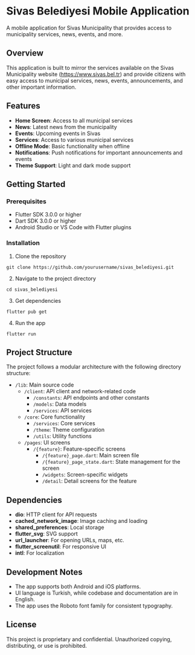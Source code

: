 # Sivas Belediyesi Mobile Application

A mobile application for Sivas Municipality that provides access to municipality services, news, events, and more.

## Overview

This application is built to mirror the services available on the Sivas Municipality website (https://www.sivas.bel.tr) and provide citizens with easy access to municipal services, news, events, announcements, and other important information.

## Features

- **Home Screen**: Access to all municipal services
- **News**: Latest news from the municipality
- **Events**: Upcoming events in Sivas
- **Services**: Access to various municipal services
- **Offline Mode**: Basic functionality when offline
- **Notifications**: Push notifications for important announcements and events
- **Theme Support**: Light and dark mode support

## Getting Started

### Prerequisites

- Flutter SDK 3.0.0 or higher
- Dart SDK 3.0.0 or higher
- Android Studio or VS Code with Flutter plugins

### Installation

1. Clone the repository
```
git clone https://github.com/yourusername/sivas_belediyesi.git
```

2. Navigate to the project directory
```
cd sivas_belediyesi
```

3. Get dependencies
```
flutter pub get
```

4. Run the app
```
flutter run
```

## Project Structure

The project follows a modular architecture with the following directory structure:

- `/lib`: Main source code
  - `/client`: API client and network-related code
    - `/constants`: API endpoints and other constants
    - `/models`: Data models
    - `/services`: API services
  - `/core`: Core functionality
    - `/services`: Core services
    - `/theme`: Theme configuration
    - `/utils`: Utility functions
  - `/pages`: UI screens
    - `/{feature}`: Feature-specific screens
      - `/{feature}_page.dart`: Main screen file
      - `/{feature}_page_state.dart`: State management for the screen
      - `/widgets`: Screen-specific widgets
      - `/detail`: Detail screens for the feature

## Dependencies

- **dio**: HTTP client for API requests
- **cached_network_image**: Image caching and loading
- **shared_preferences**: Local storage
- **flutter_svg**: SVG support
- **url_launcher**: For opening URLs, maps, etc.
- **flutter_screenutil**: For responsive UI
- **intl**: For localization

## Development Notes

- The app supports both Android and iOS platforms.
- UI language is Turkish, while codebase and documentation are in English.
- The app uses the Roboto font family for consistent typography.

## License

This project is proprietary and confidential. Unauthorized copying, distributing, or use is prohibited.
